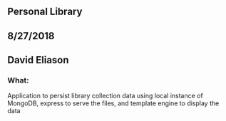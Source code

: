 ## Personal Library
## 8/27/2018
## David Eliason

### What:
Application to persist library collection data using local instance of MongoDB, express to serve the files, and template engine to display the data

